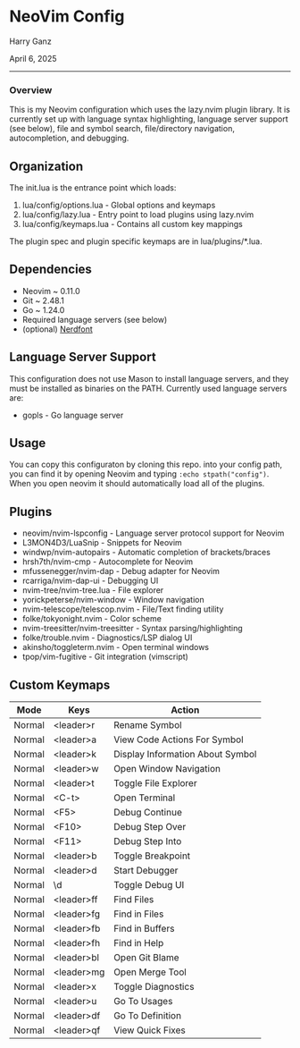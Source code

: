 # NeoVim Config

Harry Ganz

April 6, 2025

----

### Overview

This is my Neovim configuration which uses the lazy.nvim plugin library. It is currently set up
with language syntax highlighting, language server support (see below), file and symbol search, file/directory
navigation, autocompletion, and debugging. 

## Organization

The init.lua is the entrance point which loads: 
1. lua/config/options.lua - Global options and keymaps 
2. lua/config/lazy.lua - Entry point to load plugins using lazy.nvim
3. lua/config/keymaps.lua - Contains all custom key mappings

The plugin spec and plugin specific keymaps are in lua/plugins/\*.lua.

## Dependencies

* Neovim ~ 0.11.0
* Git  ~ 2.48.1
* Go ~ 1.24.0
* Required language servers (see below)
* (optional) [Nerdfont](https://www.nerdfonts.com/) 

## Language Server Support

This configuration does not use Mason to install language servers, and they must be installed
as binaries on the PATH. Currently used language servers are:

* gopls - Go language server

## Usage

You can copy this configuraton by cloning this repo. into your config path, you can find it by opening 
Neovim and typing `:echo stpath("config")`. When you open neovim it should automatically load all of the plugins.

## Plugins 

* neovim/nvim-lspconfig - Language server protocol support for Neovim 
* L3MON4D3/LuaSnip - Snippets for Neovim 
* windwp/nvim-autopairs - Automatic completion of brackets/braces 
* hrsh7th/nvim-cmp - Autocomplete for Neovim
* mfussenegger/nvim-dap - Debug adapter for Neovim 
* rcarriga/nvim-dap-ui - Debugging UI 
* nvim-tree/nvim-tree.lua - File explorer
* yorickpeterse/nvim-window - Window navigation
* nvim-telescope/telescop.nvim - File/Text finding utility
* folke/tokyonight.nvim - Color scheme
* nvim-treesitter/nvim-treesitter - Syntax parsing/highlighting
* folke/trouble.nvim - Diagnostics/LSP dialog UI
* akinsho/toggleterm.nvim - Open terminal windows 
* tpop/vim-fugitive - Git integration (vimscript)

## Custom Keymaps 

| Mode | Keys | Action            |
| ---- | ---- | ------            |
| Normal | \<leader\>r | Rename Symbol |
| Normal | \<leader\>a | View Code Actions For Symbol |
| Normal | \<leader\>k | Display Information About Symbol |
| Normal | \<leader\>w | Open Window Navigation |
| Normal | \<leader\>t | Toggle File Explorer |
| Normal | \<C-t\> | Open Terminal |
| Normal | \<F5\> | Debug Continue |
| Normal | \<F10\> | Debug Step Over |
| Normal | \<F11\> | Debug Step Into |
| Normal | \<leader\>b | Toggle Breakpoint |
| Normal | \<leader\>d | Start Debugger |
| Normal | \\d | Toggle Debug UI |
| Normal | \<leader\>ff| Find Files |
| Normal | \<leader\>fg | Find in Files |
| Normal | \<leader\>fb | Find in Buffers |
| Normal | \<leader\>fh | Find in Help |
| Normal | \<leader\>bl | Open Git Blame |
| Normal | \<leader\>mg | Open Merge Tool |
| Normal | \<leader\>x | Toggle Diagnostics |
| Normal | \<leader\>u | Go To Usages | 
| Normal | \<leader\>df | Go To Definition |
| Normal | \<leader\>qf | View Quick Fixes |

